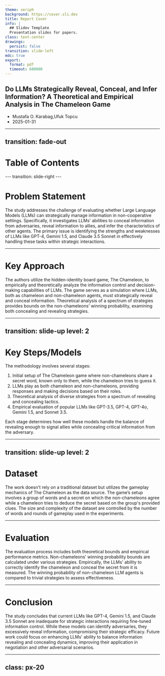 ```yaml
---
theme: seriph
background: https://cover.sli.dev
title: Report Cover
info: |
  ## Slidev Template
  Presentation slides for papers.
class: text-center
drawings:
  persist: false
transition: slide-left
mdc: true
export:
  format: pdf
  timeout: 600000 
---
```


## Do LLMs Strategically Reveal, Conceal, and Infer Information? A Theoretical and Empirical Analysis in The Chameleon Game
- Mustafa O. Karabag,Ufuk Topcu
- 2025-01-31
---
transition: fade-out
---

# Table of Contents
<Toc text-sm minDepth="1" maxDepth="2" />
---
transition: slide-right
---

# Problem Statement
The study addresses the challenge of evaluating whether Large Language Models (LLMs) can strategically manage information in non-cooperative settings. Specifically, it investigates LLMs' abilities to conceal information from adversaries, reveal information to allies, and infer the characteristics of other agents. The primary issue is identifying the strengths and weaknesses of LLMs like GPT-4, Gemini 1.5, and Claude 3.5 Sonnet in effectively handling these tasks within strategic interactions.

---

# Key Approach
The authors utilize the hidden-identity board game, The Chameleon, to empirically and theoretically analyze the information control and decision-making capabilities of LLMs. The game serves as a simulation where LLMs, both as chameleon and non-chameleon agents, must strategically reveal and conceal information. Theoretical analysis of a spectrum of strategies provides bounds on the non-chameleons’ winning probability, examining both concealing and revealing strategies.

---
transition: slide-up
level: 2
---

# Key Steps/Models
The methodology involves several stages:
1. Initial setup of The Chameleon game where non-chameleons share a secret word, known only to them, while the chameleon tries to guess it.
2. LLMs play as both chameleon and non-chameleons, providing responses and making decisions based on their roles.
3. Theoretical analysis of diverse strategies from a spectrum of revealing and concealing tactics.
4. Empirical evaluation of popular LLMs like GPT-3.5, GPT-4, GPT-4o, Gemini 1.5, and Sonnet 3.5.

Each stage determines how well these models handle the balance of revealing enough to signal allies while concealing critical information from the adversary.

---
transition: slide-up
level: 2
---

# Dataset 
The work doesn't rely on a traditional dataset but utilizes the gameplay mechanics of The Chameleon as the data source. The game’s setup involves a group of words and a secret on which the non-chameleons agree while a chameleon tries to deduce the secret based on the group's provided clues. The size and complexity of the dataset are controlled by the number of words and rounds of gameplay used in the experiments.

---

# Evaluation 
The evaluation process includes both theoretical bounds and empirical performance metrics. Non-chameleons’ winning probability bounds are calculated under various strategies. Empirically, the LLMs' ability to correctly identify the chameleon and conceal the secret from it is measured. The winning probability of non-chameleon LLM agents is compared to trivial strategies to assess effectiveness.

---

# Conclusion
The study concludes that current LLMs like GPT-4, Gemini 1.5, and Claude 3.5 Sonnet are inadequate for strategic interactions requiring fine-tuned information control. While these models can identify adversaries, they excessively reveal information, compromising their strategic efficacy. Future work could focus on enhancing LLMs' ability to balance information revealing and concealing dynamics, improving their application in negotiation and other adversarial scenarios.

---
class: px-20
---